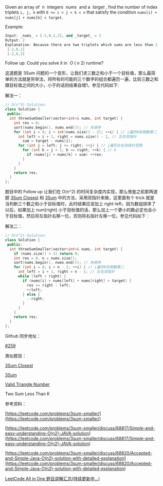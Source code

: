 Given an array of  _n_  integers  _nums_  and a  _target_ , find the number of index triplets `i, j, k` with `0 <= i < j < k < n` that satisfy the condition `nums[i] + nums[j] + nums[k] < target`.

Example:

```cpp
Input: _nums_ = [-2,0,1,3], and _target_ = 2
Output: 2 
Explanation: Because there are two triplets which sums are less than 2:
 [-2,0,1]
 [-2,0,3]
```

Follow up: Could you solve it in  _O_ ( _n_ 2) runtime?

这道题是 3Sum 问题的一个变形，让我们求三数之和小于一个目标值，那么最简单的方法就是穷举法，将所有的可能的三个数字的组合都遍历一遍，比较三数之和跟目标值之间的大小，小于的话则结果自增1，参见代码如下:

解法一：

```cpp
// O(n^3)-Solution:
class Solution {
 public:
  int threeSumSmaller(vector<int>& nums, int target) {
    int res = 0;
    sort(nums.begin(), nums.end()); // 先排序
    for (int i = 0; i < int(nums.size() - 2); ++i) { // i遍历0到倒数第二
      int left = i + 1, right = nums.size() - 1, // 左右双指针
        sum = target - nums[i];
      for (int j = left; j <= right; ++j) { // j遍历左右双指针范围
        for (int k = j + 1; k <= right; ++k) { // k
          if (nums[j] + nums[k] < sum) ++res;
        }
      }
    }
    return res;
  }
};
```

题目中的 Follow up 让我们在 O(n^2) 的时间复杂度内实现，那么借鉴之前那两道题 [3Sum Closest](http://www.cnblogs.com/grandyang/p/4510984.html) 和 [3Sum](http://www.cnblogs.com/grandyang/p/4481576.html) 中的方法，采用双指针来做，这里面有个 trick 就是当判断三个数之和小于目标值时，此时结果应该加上 right-left，因为数组排序了以后，如果加上 num\[right\] 小于目标值的话，那么加上一个更小的数必定也会小于目标值，然后将左指针右移一位，否则将右指针左移一位，参见代码如下：

解法二：

```cpp
// O(n^2)-Solution:
class Solution {
 public:
  int threeSumSmaller(vector<int>& nums, int target) {
    if (nums.size() < 3) return 0;
    int res = 0, n = nums.size();
    sort(nums.begin(), nums.end()); // 先排序
    for (int i = 0; i < n - 2; ++i) { // i遍历0到倒数第二
      int left = i + 1, right = n - 1; // 左右双指针
      while (left < right) {
        if (nums[i] + nums[left] + nums[right] < target) {
          res += right - left;
          ++left;
        } else {
          --right;
        }
      }
    }
    return res;
  }
};
```

Github 同步地址：

[#259](https://github.com/grandyang/leetcode/issues/259)

类似题目：

[3Sum Closest](http://www.cnblogs.com/grandyang/p/4510984.html)

[3Sum](http://www.cnblogs.com/grandyang/p/4481576.html)

[Valid Triangle Number](http://www.cnblogs.com/grandyang/p/7053730.html)

Two Sum Less Than K

参考资料：

[https://leetcode.com/problems/3sum-smaller/](https://leetcode.com/problems/3sum-smaller/)

[](<https://leetcode.com/problems/3sum-smaller/discuss/68817/Simple-and-easy-understanding-O(n2)-JAVA-solution>)[https://leetcode.com/problems/3sum-smaller/discuss/68817/Simple-and-easy-understanding-O(n2)-JAVA-solution](<https://leetcode.com/problems/3sum-smaller/discuss/68817/Simple-and-easy-understanding-O(n2)-JAVA-solution>)

[](<https://leetcode.com/problems/3sum-smaller/discuss/68820/Accepted-and-Simple-Java-O(n2)-solution-with-detailed-explanation>)[https://leetcode.com/problems/3sum-smaller/discuss/68820/Accepted-and-Simple-Java-O(n2)-solution-with-detailed-explanation](<https://leetcode.com/problems/3sum-smaller/discuss/68820/Accepted-and-Simple-Java-O(n2)-solution-with-detailed-explanation>)

[LeetCode All in One 题目讲解汇总(持续更新中...)](http://www.cnblogs.com/grandyang/p/4606334.html)
